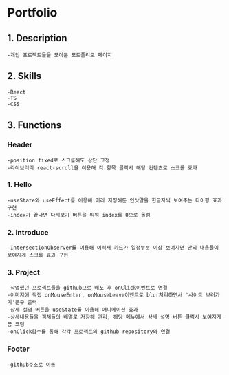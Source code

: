# Portfolio

## 1. Description

    -개인 프로젝트들을 모아둔 포트폴리오 페이지

## 2. Skills

    -React
    -TS
    -CSS

## 3. Functions

### Header

    -position fixed로 스크롤해도 상단 고정
    -라이브러리 react-scroll을 이용해 각 항목 클릭시 해당 컨텐츠로 스크롤 효과

### 1. Hello

    -useState와 useEffect를 이용해 미리 지정해둔 인삿말을 한글자씩 보여주는 타이핑 효과 구현
    -index가 끝나면 다시보기 버튼을 띄워 index를 0으로 돌림

### 2. Introduce

    -IntersectionObserver를 이용해 이력서 카드가 일정부분 이상 보여지면 안의 내용들이 보여지게 스크롤 효과 구현

### 3. Project

    -작업했던 프로젝트들을 github으로 배포 후 onClick이벤트로 연결
    -이미지에 직접 onMouseEnter, onMouseLeave이벤트로 blur처리하면서 '사이트 보러가기'문구 출력
    -상세 설명 버튼을 useState를 이용해 애니메이션 효과
    -상세내용들을 객체들의 배열로 저장해 관리, 해당 메뉴에서 상세 설명 버튼 클릭시 보여지게끔 코딩
    -onClick함수를 통해 각각 프로젝트의 github repository와 연결

### Footer

    -github주소로 이동

